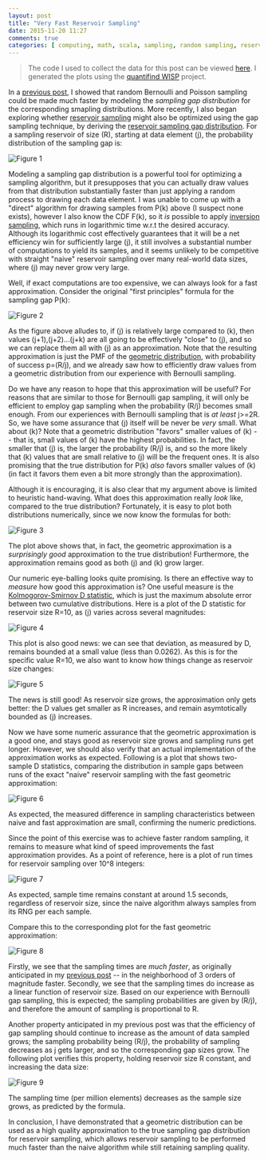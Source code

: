 ```yaml
---
layout: post
title: "Very Fast Reservoir Sampling"
date: 2015-11-20 11:27
comments: true
categories: [ computing, math, scala, sampling, random sampling, reservoir sampling, gap sampling ]
---
```


> The code I used to collect the data for this post can be viewed [here](https://github.com/erikerlandson/silex/blob/blog/reservoir/src/main/scala/com/redhat/et/silex/sample/reservoir/reservoir.scala).  I generated the plots using the [quantifind WISP](https://github.com/quantifind/wisp) project.

In a [previous post](http://erikerlandson.github.io/blog/2014/09/11/faster-random-samples-with-gap-sampling/), I showed that random Bernoulli and Poisson sampling could be made much faster by modeling the _sampling gap distribution_ for the corresponding smapling distributions.  More recently, I also began exploring whether [reservoir sampling](https://en.wikipedia.org/wiki/Reservoir_sampling) might also be optimized using the gap sampling technique, by deriving the [reservoir sampling gap distribution](http://erikerlandson.github.io/blog/2015/08/17/the-reservoir-sampling-gap-distribution/).  For a sampling reservoir of size (R), starting at data element (j), the probability distribution of the sampling gap is:

![Figure 1](/assets/images/reservoir1/figure6.png "Figure 1")

Modeling a sampling gap distribution is a powerful tool for optimizing a sampling algorithm, but it presupposes that you can actually draw values from that distribution substantially faster than just applying a random process to drawing each data element.  I was unable to come up with a "direct" algorithm for drawing samples from P(k) above (I suspect none exists), however I also know the CDF F(k), so it _is_ possible to apply [inversion sampling](https://en.wikipedia.org/wiki/Inverse_transform_sampling), which runs in logarithmic time w.r.t the desired accuracy.  Although its logarithmic cost effectively guarantees that it will be a net efficiency win for sufficiently large (j), it still involves a substantial number of computations to yield its samples, and it seems unlikely to be competitive with straight "naive" reservoir sampling over many real-world data sizes, where (j) may never grow very large.

Well, if exact computations are too expensive, we can always look for a fast approximation.  Consider the original "first principles" formula for the sampling gap P(k):

![Figure 2](/assets/images/reservoir2/figure2.png "Figure 2")

As the figure above alludes to, if (j) is relatively large compared to (k), then values (j+1),(j+2)...(j+k) are all going to be effectively "close" to (j), and so we can replace them all with (j) as an approximation.  Note that the resulting approximation is just the PMF of the [geometric distribution](https://en.wikipedia.org/wiki/Geometric_distribution), with probability of success p=(R/j), and we already saw how to efficiently draw values from a geometric distribution from our experience with Bernoulli sampling.

Do we have any reason to hope that this approximation will be useful?  For reasons that are similar to those for Bernoulli gap sampling, it will only be efficient to employ gap sampling when the probability (R/j) becomes small enough.  From our experiences with Bernoulli sampling that is _at least_ j>=2R.  So, we have some assurance that (j) itself will be never be _very_ small.  What about (k)?  Note that a geometric distribution "favors" smaller values of (k) -- that is, small values of (k) have the highest probabilities.  In fact, the smaller that (j) is, the larger the probability (R/j) is, and so the more likely that (k) values that are small relative to (j) will be the frequent ones.  It is also promising that the true distribution for P(k) _also_ favors smaller values of (k) (in fact it favors them even a bit more strongly than the approximation).

Although it is encouraging, it is also clear that my argument above is limited to heuristic hand-waving.  What does this approximation really _look_ like, compared to the true distribution?  Fortunately, it is easy to plot both distributions numerically, since we now know the formulas for both:

![Figure 3](/assets/images/reservoir2/CDFs_R=10.png "Figure 3")

The plot above shows that, in fact, the geometric approximation is a _surprisingly good_ approximation to the true distribution!  Furthermore, the approximation remains good as both (j) and (k) grow larger.

Our numeric eye-balling looks quite promising.  Is there an effective way to _measure_ how good this approximation is?  One useful measure is the [Kolmogorov-Smirnov D statistic](https://en.wikipedia.org/wiki/Kolmogorov%E2%80%93Smirnov_test), which is just the maximum absolute error between two cumulative distributions.  Here is a plot of the D statistic for reservoir size R=10, as (j) varies across several magnitudes:

![Figure 4](/assets/images/reservoir2/R=10.png "Figure 4")

This plot is also good news: we can see that deviation, as measured by D, remains bounded at a small value (less than 0.0262).  As this is for the specific value R=10, we also want to know how things change as reservoir size changes:

![Figure 5](/assets/images/reservoir2/R=all.png "Figure 5")

The news is still good!  As reservoir size grows, the approximation only gets better: the D values get smaller as R increases, and remain asymtotically bounded as (j) increases.

Now we have some numeric assurance that the geometric approximation is a good one, and stays good as reservoir size grows and sampling runs get longer.  However, we should also verify that an actual implementation of the approximation works as expected.  Following is a plot that shows two-sample D statistics, comparing the distribution in sample gaps between runs of the exact "naive" reservoir sampling with the fast geometric approximation:

![Figure 6](/assets/images/reservoir2/D_naive_vs_fast.png "Figure 6")

As expected, the measured difference in sampling characteristics between naive and fast approximation are small, confirming the numeric predictions.

Since the point of this exercise was to achieve faster random sampling, it remains to measure what kind of speed improvements the fast approximation provides.  As a point of reference, here is a plot of run times for reservoir sampling over 10^8 integers:

![Figure 7](/assets/images/reservoir2/naive_sample_time_vs_R.png "Figure 7")

As expected, sample time remains constant at around 1.5 seconds, regardless of reservoir size, since the naive algorithm always samples from its RNG per each sample.

Compare this to the corresponding plot for the fast geometric approximation:

![Figure 8](/assets/images/reservoir2/gap_sample_times_vs_R.png "Figure 8")

Firstly, we see that the sampling times are _much faster_, as originally anticipated in my [previous post](http://erikerlandson.github.io/blog/2015/08/17/the-reservoir-sampling-gap-distribution/) -- in the neighborhood of 3 orders of magnitude faster.  Secondly, we see that the sampling times do increase as a linear function of reservoir size.  Based on our experience with Bernoulli gap sampling, this is expected; the sampling probabilities are given by (R/j), and therefore the amount of sampling is proportional to R.

Another property anticipated in my previous post was that the efficiency of gap sampling should continue to increase as the amount of data sampled grows; the sampling probability being (R/j), the probability of sampling decreases as j gets larger, and so the corresponding gap sizes grow.  The following plot verifies this property, holding reservoir size R constant, and increasing the data size:

![Figure 9](/assets/images/reservoir2/gap_sampling_efficiency.png "Figure 9")

The sampling time (per million elements) decreases as the sample size grows, as predicted by the formula.

In conclusion, I have demonstrated that a geometric distribution can be used as a high quality approximation to the true sampling gap distribution for reservoir sampling, which allows reservoir sampling to be performed much faster than the naive algorithm while still retaining sampling quality.
 